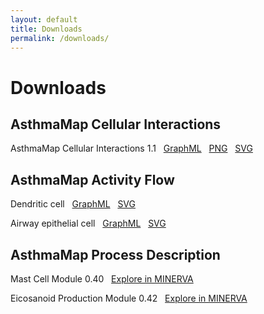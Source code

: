 ```yaml
---
layout: default
title: Downloads
permalink: /downloads/
---
```


# Downloads

## AsthmaMap Cellular Interactions

AsthmaMap Cellular Interactions 1.1  &nbsp; [GraphML](/images/ci/AsthmaMapCI-V1.1.graphml) &nbsp; [PNG](/images/ci/AsthmaMapCI-V1.1.png) &nbsp; [SVG](/images/ci/AsthmaMapCI-V1.1.svg)

## AsthmaMap Activity Flow

Dendritic cell &nbsp; [GraphML](/images/af/F001-DendriticCell.graphml)  &nbsp; [SVG](/images/af/F001-DendriticCell.svg)  

Airway epithelial cell &nbsp; [GraphML](/images/af/F002-AirwayEpithelialCell.graphml)  &nbsp; [SVG](/images/af/F002-AirwayEpithelialCell.svg)  

## AsthmaMap Process Description

Mast Cell Module 0.40  &nbsp; [Explore in MINERVA](http://asthma.uni.lu/minerva/index.xhtml?id=mast_cell&x=11680&y=2300&zoom=6)  

Eicosanoid Production Module 0.42 &nbsp; [Explore in MINERVA](http://asthma.uni.lu/minerva/index.xhtml?id=AA_V42_SBGN&x=2050&y=1050&zoom=4)  

